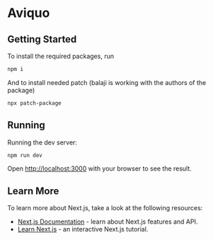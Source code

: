 # Aviquo

## Getting Started

To install the required packages, run

```bash
npm i
```

And to install needed patch (balaji is working with the authors of the package)

```bash
npx patch-package
```

## Running

Running the dev server:

```bash
npm run dev
```

Open [http://localhost:3000](http://localhost:3000) with your browser to see the result.

## Learn More

To learn more about Next.js, take a look at the following resources:

- [Next.js Documentation](https://nextjs.org/docs) - learn about Next.js features and API.
- [Learn Next.js](https://nextjs.org/learn) - an interactive Next.js tutorial.

